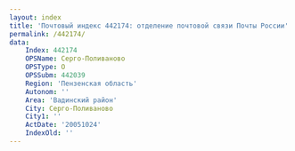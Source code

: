 ```yaml
---
layout: index
title: 'Почтовый индекс 442174: отделение почтовой связи Почты России'
permalink: /442174/
data:
    Index: 442174
    OPSName: Серго-Поливаново
    OPSType: О
    OPSSubm: 442039
    Region: 'Пензенская область'
    Autonom: ''
    Area: 'Вадинский район'
    City: Серго-Поливаново
    City1: ''
    ActDate: '20051024'
    IndexOld: ''
---
```

